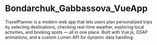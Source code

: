 # Bondarchuk_Gabbassova_VueApp
TravelPlanner is a modern web app that lets users plan personalized trips by selecting destinations, checking real-time weather, exploring local activities, and booking spots — all in one place. Built with Vue.js, GSAP animations, and a custom Lumen API for dynamic data handling.
